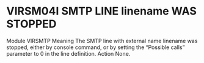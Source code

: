 # VIRSM04I SMTP LINE linename WAS STOPPED
Module
    VIRSMTP
Meaning
    The SMTP line with external name linename was stopped, either by console command, or by setting the “Possible calls” parameter to 0 in the line definition.
Action
    None.
